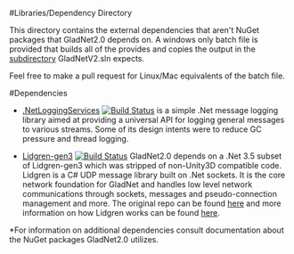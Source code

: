 #Libraries/Dependency Directory

This directory contains the external dependencies that aren't NuGet packages that GladNet2.0 depends on. 
A windows only batch file is provided that builds all of the provides and copies the output in the [subdirectory](https://github.com/HelloKitty/GladNet2.0/tree/master/lib/Dependency%20Builds)
GladNetV2.sln expects.

Feel free to make a pull request for Linux/Mac equivalents of the batch file.

#Dependencies

- [.NetLoggingServices](https://github.com/HelloKitty/.NetLoggingServices/tree/4ded05c877021a761cc2a6d373b06c899dedd8e6) [![Build Status](https://travis-ci.org/HelloKitty/.NetLoggingServices.svg?branch=master)](https://travis-ci.org/HelloKitty/.NetLoggingServices) is a simple .Net message logging
library aimed at providing a universal API for logging general messages to various streams. 
Some of its design intents were to reduce GC pressure and thread logging.

- [Lidgren-gen3](https://github.com/HelloKitty/lidgren-network-gen3/tree/7b6d1c2e1dfe8b851886ea7a3a62782cba4e858a) [![Build Status](https://travis-ci.org/HelloKitty/lidgren-network-gen3.svg?branch=Unity)](https://travis-ci.org/HelloKitty/lidgren-network-gen3) GladNet2.0 depends on a .Net 3.5 subset of Lidgren-gen3 which was stripped of non-Unity3D compatible code. Lidgren is a C# UDP message library built on .Net sockets. It is the core network foundation for GladNet and handles low level network communications through sockets, messages and pseudo-connection management and more. The original repo can be found [here](https://github.com/lidgren/lidgren-network-gen3) and more information on how Lidgren works can be found [here](https://code.google.com/p/lidgren-network-gen3/w/list).



*For information on additional dependencies consult documentation about the NuGet packages GladNet2.0 utilizes.
